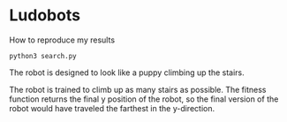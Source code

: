 # Ludobots 
How to reproduce my results
```
python3 search.py
```

The robot is designed to look like a puppy climbing up the stairs. 

The robot is trained to climb up as many stairs as possible. The fitness function returns the final y position of the robot, 
so the final version of the robot would have traveled the farthest in the y-direction.

